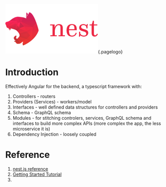 ![Nest Framework Logo](/uploads/logos/nest-framework-logo.png "Nest Framework Logo"){.pagelogo}
<!-- TITLE: nest.js -->
<!-- SUBTITLE: nest.js - Well structured MVC with dependency injection node.js REST/GraphQL progressive framework-->

# Introduction
Effectively Angular for the backend, a typescript framework with:
1. Controllers - routers
2. Providers (Services) - workers/model
3. Interfaces - well defined data structures for controllers and providers
4. Schema - GraphQL schema
5. Modules - for stitching controlers, services, GraphQL schema and interfaces to build more complex APIs (more complex the app, the less microservice it is)
6. Dependency Injection - loosely coupled

# Reference
1. [nest.js reference](https://nestjs.com/)
2. [Getting Started Tutorial](https://scotch.io/tutorials/getting-started-with-nestjs)
3. 
